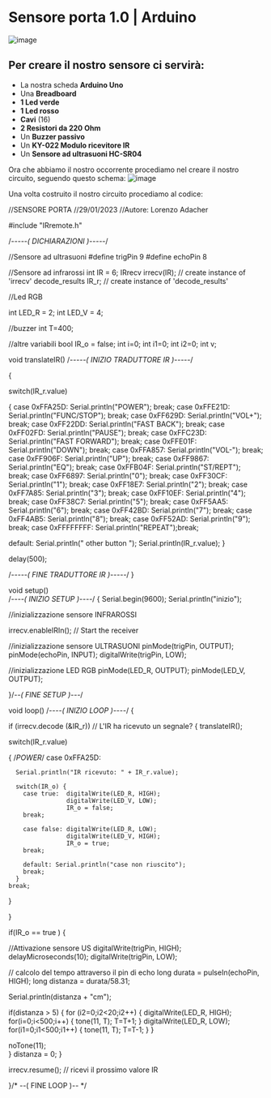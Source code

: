 # Sensore porta 1.0 | Arduino
![image](https://user-images.githubusercontent.com/117084283/216158204-8aa677cf-3be8-47aa-aecf-a785b7ce4140.png)

## Per creare il nostro sensore ci servirà:
- La nostra scheda **Arduino Uno**
- Una **Breadboard**
- **1 Led verde**
- **1 Led rosso**
- **Cavi** (16)
- **2 Resistori da 220 Ohm**
- Un **Buzzer passivo**
- Un **KY-022 Modulo ricevitore IR**
- Un **Sensore ad ultrasuoni HC-SR04**


Ora che abbiamo il nostro occorrente procediamo nel creare il nostro circuito, seguendo questo schema:
![image](https://user-images.githubusercontent.com/117084283/216169501-a4ba4705-f99d-4c62-b4fb-4be3aee183ff.png)


Una volta costruito il nostro circuito procediamo al codice:

//SENSORE PORTA
//29/01/2023
//Autore: Lorenzo Adacher

#include "IRremote.h"


/*-----( DICHIARAZIONI )-----*/

//Sensore ad ultrasuoni
#define trigPin 9
#define echoPin 8

//Sensore ad infrarossi
int IR = 6; 
IRrecv irrecv(IR);     // create instance of 'irrecv'
decode_results IR_r;      // create instance of 'decode_results'

//Led RGB

int LED_R = 2;
int LED_V = 4;

//buzzer
int T=400;

//altre variabili
bool IR_o = false;
int i=0;
int i1=0;
int i2=0;
int v;





void translateIR() 
/*-----( INIZIO TRADUTTORE IR )-----*/

{

  switch(IR_r.value)

  {
  case 0xFFA25D: Serial.println("POWER"); break;
  case 0xFFE21D: Serial.println("FUNC/STOP"); break;
  case 0xFF629D: Serial.println("VOL+"); break;
  case 0xFF22DD: Serial.println("FAST BACK");    break;
  case 0xFF02FD: Serial.println("PAUSE");    break;
  case 0xFFC23D: Serial.println("FAST FORWARD");   break;
  case 0xFFE01F: Serial.println("DOWN");    break;
  case 0xFFA857: Serial.println("VOL-");    break;
  case 0xFF906F: Serial.println("UP");    break;
  case 0xFF9867: Serial.println("EQ");    break;
  case 0xFFB04F: Serial.println("ST/REPT");    break;
  case 0xFF6897: Serial.println("0");    break;
  case 0xFF30CF: Serial.println("1");    break;
  case 0xFF18E7: Serial.println("2");    break;
  case 0xFF7A85: Serial.println("3");    break;
  case 0xFF10EF: Serial.println("4");    break;
  case 0xFF38C7: Serial.println("5");    break;
  case 0xFF5AA5: Serial.println("6");    break;
  case 0xFF42BD: Serial.println("7");    break;
  case 0xFF4AB5: Serial.println("8");    break;
  case 0xFF52AD: Serial.println("9");    break;
  case 0xFFFFFFFF: Serial.println("REPEAT");break;  

  default: 
    Serial.println(" other button   ");
    Serial.println(IR_r.value);
  }

  delay(500);

/*-----( FINE TRADUTTORE IR )-----*/
} 


void setup()   
/*----( INIZIO SETUP )----*/
{
  Serial.begin(9600);
  Serial.println("inizio");

  //inizializzazione sensore INFRAROSSI
  
  irrecv.enableIRIn(); // Start the receiver

  //inizializzazione sensore ULTRASUONI
  pinMode(trigPin, OUTPUT);
  pinMode(echoPin, INPUT);
  digitalWrite(trigPin, LOW);

  //inizializzazione LED RGB
  pinMode(LED_R, OUTPUT);
  pinMode(LED_V, OUTPUT);


}/*--( FINE SETUP )---*/


void loop()   /*----( INIZIO LOOP )----*/
{

if (irrecv.decode (&IR_r)) // L'IR ha ricevuto un segnale?
{
  translateIR();

  switch(IR_r.value)
  
  {
    /*POWER*/
    case 0xFFA25D: 
     
      Serial.println("IR ricevuto: " + IR_r.value);

      switch(IR_o) {
        case true:  digitalWrite(LED_R, HIGH);
                    digitalWrite(LED_V, LOW);
                    IR_o = false;
        break;

        case false: digitalWrite(LED_R, LOW);
                    digitalWrite(LED_V, HIGH);
                    IR_o = true;
        break;

        default: Serial.println("case non riuscito");
        break;
      }
    break;

  }


  
}


if(IR_o == true ) 
{

  //Attivazione sensore US
  digitalWrite(trigPin, HIGH);
  delayMicroseconds(10);
  digitalWrite(trigPin, LOW);
  
  // calcolo del tempo attraverso il pin di echo
  long durata = pulseIn(echoPin, HIGH);
  long distanza = durata/58.31;

  Serial.println(distanza + "cm");

  if(distanza > 5) 
  {
    for (i2=0;i2<20;i2++) {
      digitalWrite(LED_R, HIGH);
      for(i=0;i<500;i++) {
        tone(11, T);
        T=T+1;
      }
      digitalWrite(LED_R, LOW);
      for(i1=0;i1<500;i1++) {
        tone(11, T);
        T=T-1;
      }
    }
  
  noTone(11);  
  }
  distanza = 0;
}



irrecv.resume(); // ricevi il prossimo valore IR


}/* --( FINE LOOP )-- */

